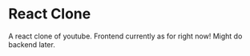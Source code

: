 # React Clone

A react clone of youtube. Frontend currently as for right now! Might do backend later.
